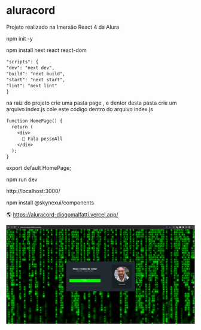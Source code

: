 # aluracord

Projeto realizado na Imersão React 4 da Alura

npm init -y

npm install next react react-dom

```
"scripts": {
"dev": "next dev",
"build": "next build",
"start": "next start",
"lint": "next lint"
}
```

na raiz do projeto crie uma pasta page , e dentor desta pasta crie um arquivo index.js
cole este código dentro do arquivo index.js

```
function HomePage() {
  return (
    <div>
      🚀 Fala pessoAll
    </div>
  );
}
```

export default HomePage;

npm run dev

http://localhost:3000/

npm install @skynexui/components

🌎 https://aluracord-diogomalfatti.vercel.app/

<img src="https://raw.githubusercontent.com/DiogoMalfatti/aluracord/main/public/images_readme/aluracord1280.png" />
